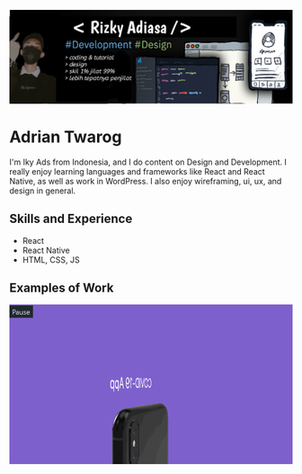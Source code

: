 ![Design and Development](https://github.com/IkyOgiwara/IkyOgiwara/blob/master/Iky.jpg)

# Adrian Twarog
I'm Iky Ads from Indonesia, and I do content on Design and Development. I really enjoy learning languages and frameworks like React and React Native, as well as work in WordPress. I also enjoy wireframing, ui, ux, and design in general. 

## Skills and Experience
* React
* React Native
* HTML, CSS, JS

## Examples of Work
<img src="https://github.com/IkyOgiwara/IkyOgiwara/blob/master/covid19.gif" width="512" >

